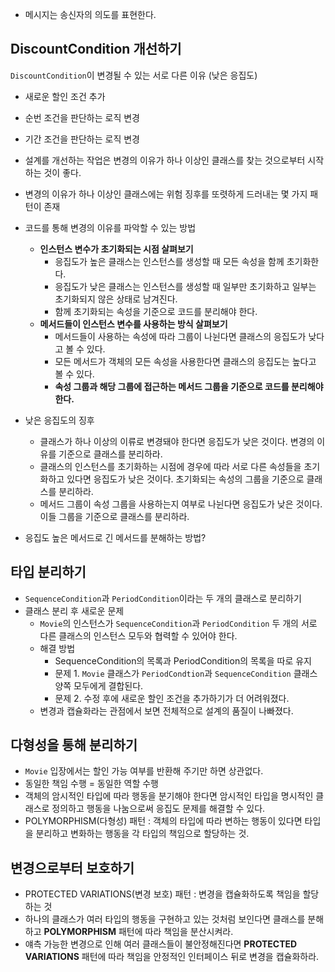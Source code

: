 - 메시지는 송신자의 의도를 표현한다.

## DiscountCondition 개선하기
`DiscountCondition`이 변경될 수 있는 서로 다른 이유 (낮은 응집도)
- 새로운 할인 조건 추가
- 순번 조건을 판단하는 로직 변경
- 기간 조건을 판단하는 로직 변경

- 설계를 개선하는 작업은 변경의 이유가 하나 이상인 클래스를 찾는 것으로부터 시작하는 것이 좋다.
- 변경의 이유가 하나 이상인 클래스에는 위험 징후를 또렷하게 드러내는 몇 가지 패턴이 존재

- 코드를 통해 변경의 이유를 파악할 수 있는 방법
  - **인스턴스 변수가 초기화되는 시점 살펴보기**
    - 응집도가 높은 클래스는 인스턴스를 생성할 때 모든 속성을 함께 초기화한다.
    - 응집도가 낮은 클래스는 인스턴스를 생성할 때 일부만 초기화하고 일부는 초기화되지 않은 상태로 남겨진다.
    - 함께 초기화되는 속성을 기준으로 코드를 분리해야 한다.
  - **메서드들이 인스턴스 변수를 사용하는 방식 살펴보기**
    - 메서드들이 사용하는 속성에 따라 그룹이 나뉜다면 클래스의 응집도가 낮다고 볼 수 있다.
    - 모든 메서드가 객체의 모든 속성을 사용한다면 클래스의 응집도는 높다고 볼 수 있다.
    - **속성 그룹과 해당 그룹에 접근하는 메서드 그룹을 기준으로 코드를 분리해야 한다.**

- 낮은 응집도의 징후
  - 클래스가 하나 이상의 이류로 변경돼야 한다면 응집도가 낮은 것이다. 변경의 이유를 기준으로 클래스를 분리하라.
  - 클래스의 인스턴스를 초기화하는 시점에 경우에 따라 서로 다른 속성들을 초기화하고 있다면 응집도가 낮은 것이다. 초기화되는 속성의 그룹을 기준으로 클래스를 분리하라.
  - 메서드 그룹이 속성 그룹을 사용하는지 여부로 나뉜다면 응집도가 낮은 것이다. 이들 그룹을 기준으로 클래스를 분리하라.

- 응집도 높은 메서드로 긴 메서드를 분해하는 방법?

## 타입 분리하기
- `SequenceCondition`과 `PeriodCondition`이라는 두 개의 클래스로 분리하기
- 클래스 분리 후 새로운 문제
  - `Movie`의 인스턴스가 `SequenceCondition`과 `PeriodCondition` 두 개의 서로 다른 클래스의 인스턴스 모두와 협력할 수 있어야 한다.
  - 해결 방법
    - SequenceCondition의 목록과 PeriodCondition의 목록을 따로 유지
    - 문제 1. `Movie` 클래스가 `PeriodCondtion`과 `SequenceCondition` 클래스 양쪽 모두에게 결합된다.
    - 문제 2. 수정 후에 새로운 할인 조건을 추가하기가 더 어려워졌다.
  - 변경과 캡슐화라는 관점에서 보면 전체적으로 설계의 품질이 나빠졌다.

## 다형성을 통해 분리하기
- `Movie` 입장에서는 할인 가능 여부를 반환해 주기만 하면 상관없다.
- 동일한 책임 수행 = 동일한 역할 수행
- 객체의 암시적인 타입에 따라 행동을 분기해야 한다면 암시적인 타입을 명시적인 클래스로 정의하고 행동을 나눔으로써 응집도 문제를 해결할 수 있다.
- POLYMORPHISM(다형성) 패턴 : 객체의 타입에 따라 변하는 행동이 있다면 타입을 분리하고 변화하는 행동을 각 타입의 책임으로 할당하는 것.

## 변경으로부터 보호하기
- PROTECTED VARIATIONS(변경 보호) 패턴 : 변경을 캡슐화하도록 책임을 할당하는 것
- 하나의 클래스가 여러 타입의 행동을 구현하고 있는 것처럼 보인다면 클래스를 분해하고 **POLYMORPHISM** 패턴에 따라 책임을 분산시켜라.
- 얘측 가능한 변경으로 인해 여러 클래스들이 불안정해진다면 **PROTECTED VARIATIONS** 패턴에 따라 책임을 안정적인 인터페이스 뒤로 변경을 캡슐화하라.

